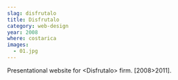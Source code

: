 ```yaml
---
slag: disfrutalo
title: Disfrutalo
category: web-design
year: 2008
where: costarica
images:
  - 01.jpg
---
```


Presentational website for &lt;Disfrutalo&gt; firm.
[2008>2011].
